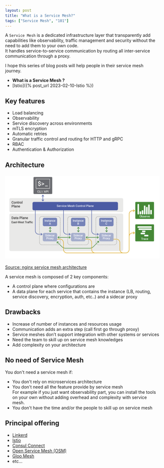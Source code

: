 ```yaml
---
layout: post
title: "What is a Service Mesh?"
tags: ["Service Mesh", "101"]
---
```


A `Service Mesh` is a dedicated infrastructure layer that transparently add capabilities like observability, traffic management and security without the need to add them to your own code.  
It handles service-to-service communication by routing all inter-service communication through a proxy.

I hope this series of blog posts will help people in their service mesh journey.

- __What is a Service Mesh ?__
- [Istio]({% post_url 2023-02-10-Istio %})

## Key features

- Load balancing
- Observability
- Service discovery across environments
- mTLS encryption
- Automatic retries
- Granular traffic control and routing for HTTP and gRPC
- RBAC
- Authentication & Authorization

## Architecture

### ![](/assets/images/2023-02-05-servicemesh.png)
[Source: nginx service mesh architecture](https://www.nginx.com/wp-content/uploads/2019/02/service-mesh-generic-topology.png)

A service mesh is composed of 2 key components:
- A control plane where configurations are
- A data plane for each service that contains the instance (LB, routing, service discovery, encryption, auth, etc..) and a sidecar proxy

## Drawbacks

- Increase of number of instances and resources usage
- Communication adds an extra step (call first go through proxy)
- Service meshes don’t support integration with other systems or services
- Need the team to skill up on service mesh knowledges
- Add complexity on your architecture

## No need of Service Mesh

You don't need a service mesh if:
- You don't rely on microservices architecture
- You don't need all the feature provide by service mesh  
For example if you just want observability part, you can install the tools on your own without adding overhead and complexity with service mesh.  
- You don't have the time and/or the people to skill up on service mesh

## Principal offering

- [Linkerd](https://linkerd.io/docs/)
- [Istio](https://istio.io/latest/docs/)
- [Consul Connect](https://developer.hashicorp.com/consul/docs/connect)
- [Open Service Mesh (OSM)](https://docs.openservicemesh.io/)
- [Gloo Mesh](https://docs.solo.io/gloo-mesh-enterprise/latest/)
- etc...